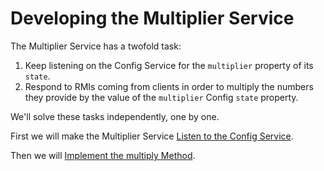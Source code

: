 # Developing the Multiplier Service

The Multiplier Service has a twofold task:

1. Keep listening on the Config Service for the `multiplier` property of its `state`.
2. Respond to RMIs coming from clients in order to multiply the numbers they provide by the value of the `multiplier` Config `state` property.

We'll solve these tasks independently, one by one.

First we will make the Multiplier Service [Listen to the Config Service](listentoconfig.md).

Then we will [Implement the multiply Method](implementmultiply.md).
